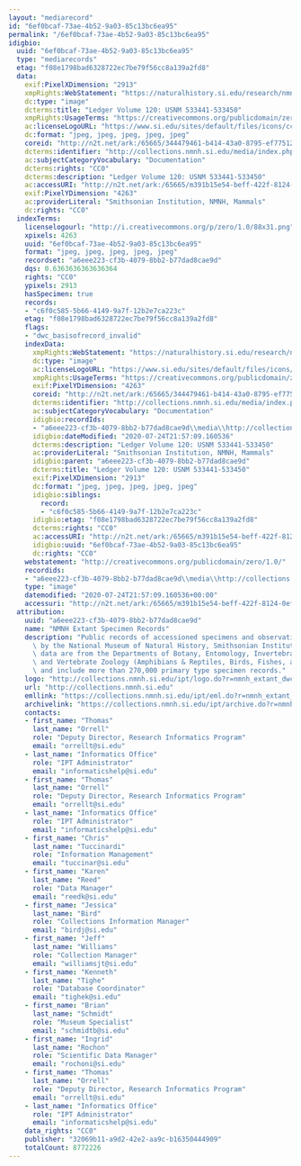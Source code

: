 ```yaml
---
layout: "mediarecord"
id: "6ef0bcaf-73ae-4b52-9a03-85c13bc6ea95"
permalink: "/6ef0bcaf-73ae-4b52-9a03-85c13bc6ea95"
idigbio:
  uuid: "6ef0bcaf-73ae-4b52-9a03-85c13bc6ea95"
  type: "mediarecords"
  etag: "f08e1798bad6328722ec7be79f56cc8a139a2fd8"
  data:
    exif:PixelXDimension: "2913"
    xmpRights:WebStatement: "https://naturalhistory.si.edu/research/nmnh-collections/museum-collections-policies"
    dc:type: "image"
    dcterms:title: "Ledger Volume 120: USNM 533441-533450"
    xmpRights:UsageTerms: "https://creativecommons.org/publicdomain/zero/1.0/"
    ac:licenseLogoURL: "https://www.si.edu/sites/default/files/icons/cc0.svg"
    dc:format: "jpeg, jpeg, jpeg, jpeg, jpeg"
    coreid: "http://n2t.net/ark:/65665/344479461-b414-43a0-8795-ef775126c231"
    dcterms:identifier: "http://collections.nmnh.si.edu/media/index.php?irn=14193931"
    ac:subjectCategoryVocabulary: "Documentation"
    dcterms:rights: "CC0"
    dcterms:description: "Ledger Volume 120: USNM 533441-533450"
    ac:accessURI: "http://n2t.net/ark:/65665/m391b15e54-beff-422f-8124-0ef2f9b86935"
    exif:PixelYDimension: "4263"
    ac:providerLiteral: "Smithsonian Institution, NMNH, Mammals"
    dc:rights: "CC0"
  indexTerms:
    licenselogourl: "http://i.creativecommons.org/p/zero/1.0/88x31.png"
    xpixels: 4263
    uuid: "6ef0bcaf-73ae-4b52-9a03-85c13bc6ea95"
    format: "jpeg, jpeg, jpeg, jpeg, jpeg"
    recordset: "a6eee223-cf3b-4079-8bb2-b77dad8cae9d"
    dqs: 0.6363636363636364
    rights: "CC0"
    ypixels: 2913
    hasSpecimen: true
    records:
    - "c6f0c585-5b66-4149-9a7f-12b2e7ca223c"
    etag: "f08e1798bad6328722ec7be79f56cc8a139a2fd8"
    flags:
    - "dwc_basisofrecord_invalid"
    indexData:
      xmpRights:WebStatement: "https://naturalhistory.si.edu/research/nmnh-collections/museum-collections-policies"
      dc:type: "image"
      ac:licenseLogoURL: "https://www.si.edu/sites/default/files/icons/cc0.svg"
      xmpRights:UsageTerms: "https://creativecommons.org/publicdomain/zero/1.0/"
      exif:PixelYDimension: "4263"
      coreid: "http://n2t.net/ark:/65665/344479461-b414-43a0-8795-ef775126c231"
      dcterms:identifier: "http://collections.nmnh.si.edu/media/index.php?irn=14193931"
      ac:subjectCategoryVocabulary: "Documentation"
      idigbio:recordIds:
      - "a6eee223-cf3b-4079-8bb2-b77dad8cae9d\\media\\http://collections.nmnh.si.edu/media/index.php?irn=14193931"
      idigbio:dateModified: "2020-07-24T21:57:09.160536"
      dcterms:description: "Ledger Volume 120: USNM 533441-533450"
      ac:providerLiteral: "Smithsonian Institution, NMNH, Mammals"
      idigbio:parent: "a6eee223-cf3b-4079-8bb2-b77dad8cae9d"
      dcterms:title: "Ledger Volume 120: USNM 533441-533450"
      exif:PixelXDimension: "2913"
      dc:format: "jpeg, jpeg, jpeg, jpeg, jpeg"
      idigbio:siblings:
        record:
        - "c6f0c585-5b66-4149-9a7f-12b2e7ca223c"
      idigbio:etag: "f08e1798bad6328722ec7be79f56cc8a139a2fd8"
      dcterms:rights: "CC0"
      ac:accessURI: "http://n2t.net/ark:/65665/m391b15e54-beff-422f-8124-0ef2f9b86935"
      idigbio:uuid: "6ef0bcaf-73ae-4b52-9a03-85c13bc6ea95"
      dc:rights: "CC0"
    webstatement: "http://creativecommons.org/publicdomain/zero/1.0/"
    recordids:
    - "a6eee223-cf3b-4079-8bb2-b77dad8cae9d\\media\\http://collections.nmnh.si.edu/media/index.php?irn=14193931"
    type: "image"
    datemodified: "2020-07-24T21:57:09.160536+00:00"
    accessuri: "http://n2t.net/ark:/65665/m391b15e54-beff-422f-8124-0ef2f9b86935"
  attribution:
    uuid: "a6eee223-cf3b-4079-8bb2-b77dad8cae9d"
    name: "NMNH Extant Specimen Records"
    description: "Public records of accessioned specimens and observations curated\
      \ by the National Museum of Natural History, Smithsonian Institution. These\
      \ data are from the Departments of Botany, Entomology, Invertebrate Zoology\
      \ and Vertebrate Zoology (Amphibians & Reptiles, Birds, Fishes, and Mammals)\
      \ and include more than 270,000 primary type specimen records."
    logo: "http://collections.nmnh.si.edu/ipt/logo.do?r=nmnh_extant_dwc-a"
    url: "http://collections.nmnh.si.edu"
    emllink: "https://collections.nmnh.si.edu/ipt/eml.do?r=nmnh_extant_dwc-a"
    archivelink: "https://collections.nmnh.si.edu/ipt/archive.do?r=nmnh_extant_dwc-a"
    contacts:
    - first_name: "Thomas"
      last_name: "Orrell"
      role: "Deputy Director, Research Informatics Program"
      email: "orrellt@si.edu"
    - last_name: "Informatics Office"
      role: "IPT Administrator"
      email: "informaticshelp@si.edu"
    - first_name: "Thomas"
      last_name: "Orrell"
      role: "Deputy Director, Research Informatics Program"
      email: "orrellt@si.edu"
    - last_name: "Informatics Office"
      role: "IPT Administrator"
      email: "informaticshelp@si.edu"
    - first_name: "Chris"
      last_name: "Tuccinardi"
      role: "Information Management"
      email: "tuccinar@si.edu"
    - first_name: "Karen"
      last_name: "Reed"
      role: "Data Manager"
      email: "reedk@si.edu"
    - first_name: "Jessica"
      last_name: "Bird"
      role: "Collections Information Manager"
      email: "birdj@si.edu"
    - first_name: "Jeff"
      last_name: "Williams"
      role: "Collection Manager"
      email: "williamsjt@si.edu"
    - first_name: "Kenneth"
      last_name: "Tighe"
      role: "Database Coordinator"
      email: "tighek@si.edu"
    - first_name: "Brian"
      last_name: "Schmidt"
      role: "Museum Specialist"
      email: "schmidtb@si.edu"
    - first_name: "Ingrid"
      last_name: "Rochon"
      role: "Scientific Data Manager"
      email: "rochoni@si.edu"
    - first_name: "Thomas"
      last_name: "Orrell"
      role: "Deputy Director, Research Informatics Program"
      email: "orrellt@si.edu"
    - last_name: "Informatics Office"
      role: "IPT Administrator"
      email: "informaticshelp@si.edu"
    data_rights: "CC0"
    publisher: "32069b11-a9d2-42e2-aa9c-b16350444909"
    totalCount: 8772226
---
```

